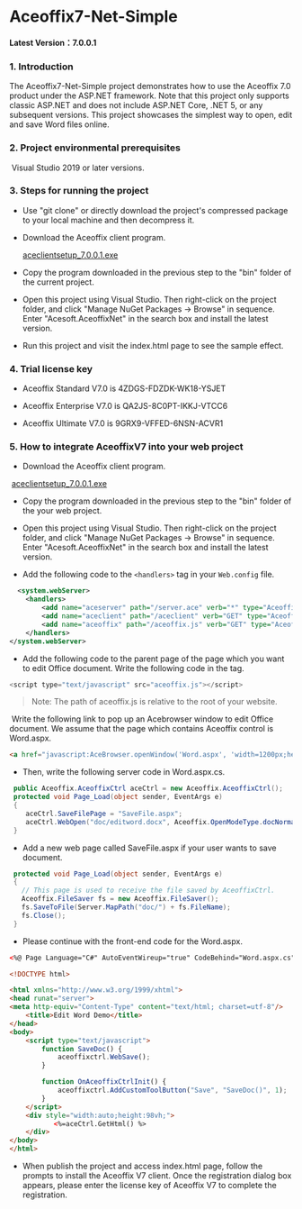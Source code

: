# Aceoffix7-Net-Simple

**Latest Version：7.0.0.1**

### 1. Introduction

The Aceoffix7-Net-Simple project demonstrates how to use the Aceoffix 7.0 product under the ASP.NET framework. Note that this project only supports classic ASP.NET and does not include ASP.NET Core, .NET 5, or any subsequent versions. This project showcases the simplest way to open, edit and save Word files online.

### 2. Project environmental prerequisites

​    Visual Studio 2019 or later versions.

### 3. Steps for running the project

- Use "git clone" or directly download the project's compressed package to your local machine and then decompress it.

- Download the Aceoffix client program.

  [aceclientsetup_7.0.0.1.exe](https://github.com/aceoffix/aceoffix-client/releases/download/v7.0.0.1/aceclientsetup_7.0.0.1.exe)

- Copy the program downloaded in the previous step to the "bin" folder of the current project.

- Open this project using Visual Studio. Then right-click on the project folder, and click "Manage NuGet Packages -> Browse" in sequence. Enter "Acesoft.AceoffixNet" in the search box and install the latest version.

- Run this project and visit the index.html page to see the sample effect.

### 4. Trial license key

- Aceoffix Standard V7.0 is 4ZDGS-FDZDK-WK18-YSJET

- Aceoffix Enterprise V7.0 is QA2JS-8C0PT-IKKJ-VTCC6

- Aceoffix Ultimate V7.0 is 9GRX9-VFFED-6NSN-ACVR1


### 5. How to integrate AceoffixV7 into your web project

- Download the Aceoffix client program.


​    [aceclientsetup_7.0.0.1.exe](https://github.com/aceoffix/aceoffix-client/releases/download/v7.0.0.1/aceclientsetup_7.0.0.1.exe)

- Copy the program downloaded in the previous step to the "bin" folder of the your web project.

- Open this project using Visual Studio. Then right-click on the project folder, and click "Manage NuGet Packages -> Browse" in sequence. Enter "Acesoft.AceoffixNet" in the search box and install the latest version.

- Add the following code to the `<handlers>` tag in your `Web.config` file.

```xml
  <system.webServer>
	<handlers>
		<add name="aceserver" path="/server.ace" verb="*" type="Aceoffix.AceServer.ServerHandler" />
		<add name="aceclient" path="/aceclient" verb="GET" type="Aceoffix.AceServer.ServerHandler" />
		<add name="aceoffix" path="/aceoffix.js" verb="GET" type="Aceoffix.AceServer.ServerHandler" />
	</handlers>
</system.webServer>
```

-  Add the following code to the parent page of the page which you want to edit Office document. Write the following code in the <head> tag.

  ```javascript
  <script type="text/javascript" src="aceoffix.js"></script>
  ```

>  Note: The path of aceoffix.js is relative to the root of your website.

​     Write the following link to pop up an Acebrowser window to edit Office document. We assume that the page which contains Aceoffix control is    Word.aspx.

```html
<a href="javascript:AceBrowser.openWindow('Word.aspx', 'width=1200px;height=800px;');" >Open Word File</a>
```

- Then, write the following server code in Word.aspx.cs.

```c#
 public Aceoffix.AceoffixCtrl aceCtrl = new Aceoffix.AceoffixCtrl();
 protected void Page_Load(object sender, EventArgs e)
 {
    aceCtrl.SaveFilePage = "SaveFile.aspx";
    aceCtrl.WebOpen("doc/editword.docx", Aceoffix.OpenModeType.docNormalEdit, "Tom");
 }
```

- 
  Add a new web page called SaveFile.aspx if your user wants to save document.


```c#
 protected void Page_Load(object sender, EventArgs e)
 {
   // This page is used to receive the file saved by AceoffixCtrl.
   Aceoffix.FileSaver fs = new Aceoffix.FileSaver();
   fs.SaveToFile(Server.MapPath("doc/") + fs.FileName);
   fs.Close();
 }
```

-  Please continue with the front-end code for the Word.aspx.


```aspx
<%@ Page Language="C#" AutoEventWireup="true" CodeBehind="Word.aspx.cs" Inherits="Aceoffix7_Net_Simple.Word" %>

<!DOCTYPE html>

<html xmlns="http://www.w3.org/1999/xhtml">
<head runat="server">
<meta http-equiv="Content-Type" content="text/html; charset=utf-8"/>
    <title>Edit Word Demo</title>
</head>
<body>
    <script type="text/javascript">
        function SaveDoc() {
            aceoffixctrl.WebSave();
        }

        function OnAceoffixCtrlInit() {
            aceoffixctrl.AddCustomToolButton("Save", "SaveDoc()", 1);
        }
    </script>
	<div style="width:auto;height:98vh;">
           <%=aceCtrl.GetHtml() %>
    </div>
</body>
</html>
```

-  When publish the project and access index.html page, follow the prompts to install the Aceoffix V7 client. Once the registration dialog box appears, please enter the license key of Aceoffix V7 to complete the registration.

